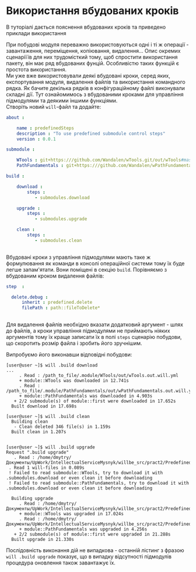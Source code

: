 # Використання вбудованих кроків

В туторіалі дається пояснення вбудованих кроків та приведено приклади використання

При побудові модуля переважно використовуються одні і ті ж операції - завантаження, переміщення, копіювання, видалення... Опис окремих сценаріїїв для них трудомісткий тому, щоб спростити використання пакету, він має ряд вбудованих фунцій. Особливістю таких функцій є простота використання.   
Ми уже вже використовували деякі вбудовані кроки, серед яких, експортування модуля, видалення файлів та використання командного рядка. Як бачите декілька рядків в конфігураційному файлі виконували складні дії. Тут ознайомимось з вбудованими кроками для управління підмодулями та деякими іншими функціями.  
Створіть новий `will`-файл та додайте:

```yaml
about :

    name : predefinedSteps
    description : "To use predefined submodule control steps"
    version : 0.0.1

submodule :

    WTools : git+https:///github.com/Wandalen/wTools.git/out/wTools#master
    PathFundamentals : git+https:///github.com/Wandalen/wPathFundamentals.git/out/wPathFundamentals#master

build :

    download :
        steps :
           - submodules.download

    upgrade :
        steps :
           - submodules.upgrade

    clean :
        steps :
           - submodules.clean
           
```

Вбудовані кроки з управління підмодулями мають таке ж формулювання як команди в консолі операційної системи тому їх буде легше запам'ятати. Вони поміщені в секцію `build`. Порівняємо з вбудованим кроком видалення файлів:

```yaml
step  :

  delete.debug :
      inherit : predefined.delete
      filePath : path::fileToDelete*
      
```

Для видалення файлів необхідно вказати додатковий аргумент - шлях до файлів, а кроки управління підмодулями не приймають ніяких аргументів тому їх краще записати їх в полі `steps` сценарію побудови, що скоротить розмір файла і зробить його зручнішим.  

Випробуємо його виконавши відповідні побудови:

```
[user@user ~]$ will .build download
...
     . Read : /path_to_file/.module/WTools/out/wTools.out.will.yml
     + module::WTools was downloaded in 12.741s
     . Read : /path_to_file/.module/PathFundamentals/out/wPathFundamentals.out.will.yml
     + module::PathFundamentals was downloaded in 4.903s
   + 2/2 submodule(s) of module::first were downloaded in 17.652s
  Built download in 17.698s

```

```
[user@user ~]$ will .build clean
  Building clean
   - Clean deleted 346 file(s) in 1.159s
  Built clean in 1.207s
  
```

```
[user@user ~]$ will .build upgrade
Request ".build upgrade"
   . Read : /home/dmytry/Документы/UpWork/IntellectualServiceMysnyk/willbe_src/pract2/PredefinedSteps/.will.yml
 . Read 1 will-files in 0.089s
 ! Failed to read submodule::WTools, try to download it with .submodules.download or even clean it before downloading
 ! Failed to read submodule::PathFundamentals, try to download it with .submodules.download or even clean it before downloading

  Building upgrade
     . Read : /home/dmytry/Документы/UpWork/IntellectualServiceMysnyk/willbe_src/pract2/PredefinedSteps/.module/WTools/out/wTools.out.will.yml
     + module::WTools was upgraded in 17.024s
     . Read : /home/dmytry/Документы/UpWork/IntellectualServiceMysnyk/willbe_src/pract2/PredefinedSteps/.module/PathFundamentals/out/wPathFundamentals.out.will.yml
     + module::PathFundamentals was upgraded in 4.256s
   + 2/2 submodule(s) of module::first were upgraded in 21.288s
  Built upgrade in 21.330s

  ```
  
  Послідовність виконання дій не випадкова - останній лістинг з фразою `will .build upgrade` показує, що в випадку відсутності підмодулів процедура оновлення також завантажує їх.  
  